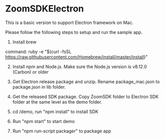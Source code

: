# ZoomSDKElectron

This is a basic version to support Electron framework on Mac. 

Please follow the following steps to setup and run the sample app.

1. Install brew

command: ruby -e "$(curl -fsSL https://raw.githubusercontent.com/Homebrew/install/master/install)"

2. Install npm and Node.js. Make sure the Node.js version is v8.12.0 (Carbon) or older

3. Get Electron release package and unzip. Rename package_mac.json to package.json in lib folder.

4. Get the released SDK package. Copy ZoomSDK folder to Electron SDK folder at the same level as the demo folder.

5. cd /demo, run "npm install" to install SDK

6. Run "npm start" to start demo

7. Run "npm run-script packager" to package app
